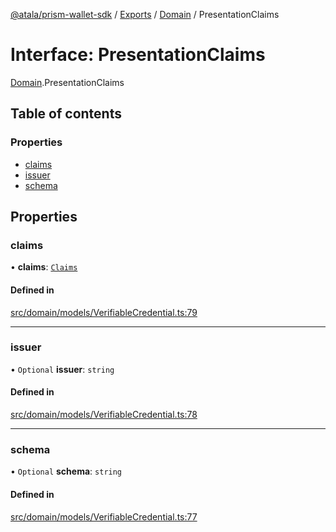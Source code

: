 [@atala/prism-wallet-sdk](../README.md) / [Exports](../modules.md) / [Domain](../modules/Domain.md) / PresentationClaims

# Interface: PresentationClaims

[Domain](../modules/Domain.md).PresentationClaims

## Table of contents

### Properties

- [claims](Domain.PresentationClaims.md#claims)
- [issuer](Domain.PresentationClaims.md#issuer)
- [schema](Domain.PresentationClaims.md#schema)

## Properties

### claims

• **claims**: [`Claims`](../modules/Domain.md#claims)

#### Defined in

[src/domain/models/VerifiableCredential.ts:79](https://github.com/input-output-hk/atala-prism-wallet-sdk-ts/blob/f8f2652/src/domain/models/VerifiableCredential.ts#L79)

___

### issuer

• `Optional` **issuer**: `string`

#### Defined in

[src/domain/models/VerifiableCredential.ts:78](https://github.com/input-output-hk/atala-prism-wallet-sdk-ts/blob/f8f2652/src/domain/models/VerifiableCredential.ts#L78)

___

### schema

• `Optional` **schema**: `string`

#### Defined in

[src/domain/models/VerifiableCredential.ts:77](https://github.com/input-output-hk/atala-prism-wallet-sdk-ts/blob/f8f2652/src/domain/models/VerifiableCredential.ts#L77)
